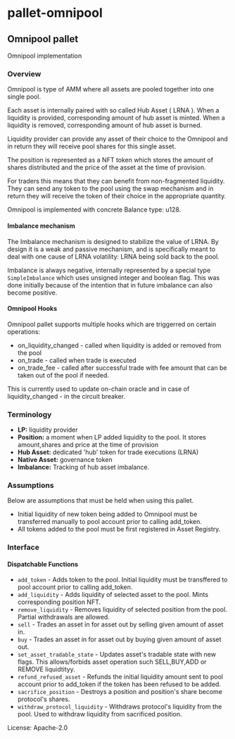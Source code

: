 # pallet-omnipool

## Omnipool pallet

Omnipool implementation

### Overview

Omnipool is type of AMM where all assets are pooled together into one single pool.

Each asset is internally paired with so called Hub Asset ( LRNA ). When a liquidity is provided, corresponding
amount of hub asset is minted. When a liquidity is removed, corresponding amount of hub asset is burned.

Liquidity provider can provide any asset of their choice to the Omnipool and in return
they will receive pool shares for this single asset.

The position is represented as a NFT token which stores the amount of shares distributed
and the price of the asset at the time of provision.

For traders this means that they can benefit from non-fragmented liquidity.
They can send any token to the pool using the swap mechanism
and in return they will receive the token of their choice in the appropriate quantity.

Omnipool is implemented with concrete Balance type: u128.

#### Imbalance mechanism
The Imbalance mechanism is designed to stabilize the value of LRNA. By design it is a weak and passive mechanism,
and is specifically meant to deal with one cause of LRNA volatility: LRNA being sold back to the pool.

Imbalance is always negative, internally represented by a special type `SimpleImbalance` which uses unsigned integer and boolean flag.
This was done initially because of the intention that in future imbalance can also become positive.

#### Omnipool Hooks

Omnipool pallet supports multiple hooks which are triggerred on certain operations:
- on_liquidity_changed - called when liquidity is added or removed from the pool
- on_trade - called when trade is executed
- on_trade_fee - called after successful trade with fee amount that can be taken out of the pool if needed.

This is currently used to update on-chain oracle and in case of liquidity_changed - in the circuit breaker.

### Terminology

* **LP:**  liquidity provider
* **Position:**  a moment when LP added liquidity to the pool. It stores amount,shares and price at the time
 of provision
* **Hub Asset:** dedicated 'hub' token for trade executions (LRNA)
* **Native Asset:** governance token
* **Imbalance:** Tracking of hub asset imbalance.

### Assumptions

Below are assumptions that must be held when using this pallet.

* Initial liquidity of new token being added to Omnipool must be transferred manually to pool account prior to calling add_token.
* All tokens added to the pool must be first registered in Asset Registry.

### Interface

#### Dispatchable Functions

* `add_token` - Adds token to the pool. Initial liquidity must be transffered to pool account prior to calling add_token.
* `add_liquidity` - Adds liquidity of selected asset to the pool. Mints corresponding position NFT.
* `remove_liquidity` - Removes liquidity of selected position from the pool. Partial withdrawals are allowed.
* `sell` - Trades an asset in for asset out by selling given amount of asset in.
* `buy` - Trades an asset in for asset out by buying given amount of asset out.
* `set_asset_tradable_state` - Updates asset's tradable state with new flags. This allows/forbids asset operation such SELL,BUY,ADD or  REMOVE liquidtityy.
* `refund_refused_asset` - Refunds the initial liquidity amount sent to pool account prior to add_token if the token has been refused to be added.
* `sacrifice_position` - Destroys a position and position's share become protocol's shares.
* `withdraw_protocol_liquidity` - Withdraws protocol's liquidity from the pool. Used to withdraw liquidity from sacrificed position.

License: Apache-2.0
